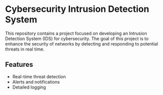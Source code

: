 # Cybersecurity Intrusion Detection System

This repository contains a project focused on developing an Intrusion Detection System (IDS) for cybersecurity. The goal of this project is to enhance the security of networks by detecting and responding to potential threats in real time. 

## Features
- Real-time threat detection
- Alerts and notifications
- Detailed logging

